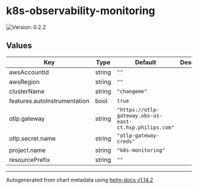 # k8s-observability-monitoring

![Version: 0.2.2](https://img.shields.io/badge/Version-0.2.2-informational?style=flat-square)

## Values

| Key | Type | Default | Description |
|-----|------|---------|-------------|
| awsAccountId | string | `""` |  |
| awsRegion | string | `""` |  |
| clusterName | string | `"changeme"` |  |
| features.autoInstrumentation | bool | `true` |  |
| otlp.gateway | string | `"https://otlp-gateway.obs-us-east-ct.hsp.philips.com"` |  |
| otlp.secret.name | string | `"otlp-gateway-creds"` |  |
| project.name | string | `"k8s-monitoring"` |  |
| resourcePrefix | string | `""` |  |

----------------------------------------------
Autogenerated from chart metadata using [helm-docs v1.14.2](https://github.com/norwoodj/helm-docs/releases/v1.14.2)
